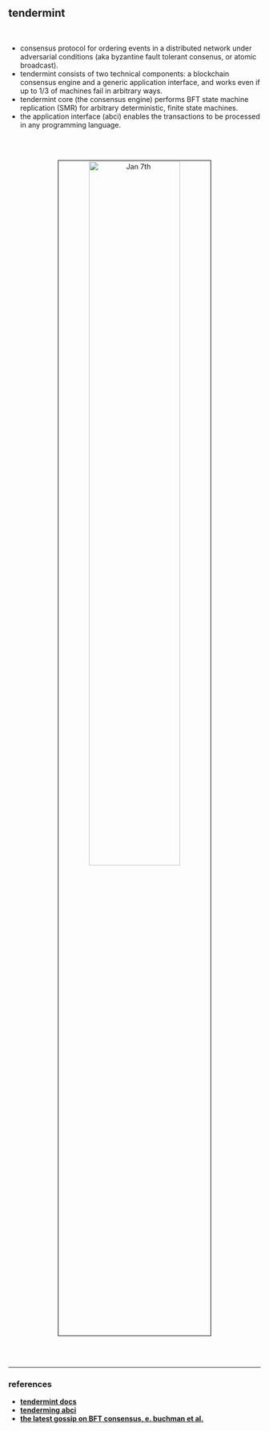 ## tendermint

<br>

* consensus protocol for ordering events in a distributed network under adversarial conditions (aka byzantine fault tolerant consenus, or atomic broadcast).
* tendermint consists of two technical components: a blockchain consensus engine and a generic application interface, and works even if up to 1/3 of machines fail in arbitrary ways.
* tendermint core (the consensus engine) performs BFT state machine replication (SMR) for arbitrary deterministic, finite state machines.
* the application interface (abci) enables the transactions to be processed in any programming language.

<br>
<br>

<p align="center">
<img src="https://github.com/go-outside-labs/decentralized-protocols-research/assets/138340846/fbb43593-d1d0-4efe-ae7e-80d880333a60" width="60%" align="center" style="padding:1px;border:1px solid black;" title="Jan 7th"/>
</p>


<br>
<br>

---

### references


* **[tendermint docs](https://docs.tendermint.com/)**
* **[tenderming abci](https://github.com/tendermint/tendermint/tree/v0.34.x/abci)**
* **[the latest gossip on BFT consensus, e. buchman et al.](https://arxiv.org/abs/1807.04938)**
